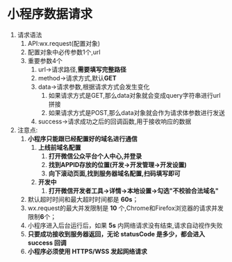 # 小程序数据请求

1. 请求语法
   1. API:wx.request(配置对象)
   2. 配置对象中必传参数1个,url
   3. 重要参数4个
      1. url->请求路径,**需要填写完整路径**
      2. method->请求方式,默认**GET**
      3. data->请求参数,根据请求方式会发生变化
         1. 如果请求方式是GET,那么data对象就会变成query字符串进行url拼接
         2. 如果请求方式是POST,那么data对象就会作为请求体参数进行发送
      4. success->请求成功之后的回调函数,用于接收响应的数据
2. 注意点:
   1. **小程序只能跟已经配置好的域名进行通信**
      1. **上线前域名配置**
         1. **打开微信公众平台个人中心,并登录**
         2. **找到APPID存放的位置(开发->开发管理->开发设置)**
         3. **向下滚动页面,找到服务器域名配置,扫码填写即可**
      2. **开发中**
         1. **打开微信开发者工具->详情->本地设置->勾选"不校验合法域名"**
   2. 默认超时时间和最大超时时间都是 **60s**；
   3. wx.request的最大并发限制是 **10** 个,Chrome和Firefox浏览器的请求并发限制**6**个；
   4. 小程序进入后台运行后，如果 **5s** 内网络请求没有结束,请求自动视作失败
   5. **只要成功接收到服务器返回，无论 statusCode 是多少，都会进入 success 回调**
   6. **小程序必须使用 HTTPS/WSS 发起网络请求**